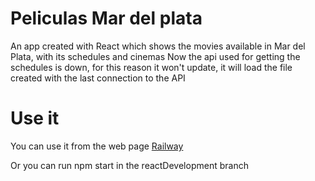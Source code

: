 # Peliculas Mar del plata

An app created with React which shows the movies available in Mar del Plata, with its schedules and cinemas
Now the api used for getting the schedules is down, for this reason it won't update, it will load the file created with the last connection to the API

# Use it

You can use it from the web page
[Railway](https://peliculas-mdp-production.up.railway.app/)

Or you can run npm start in the reactDevelopment branch
